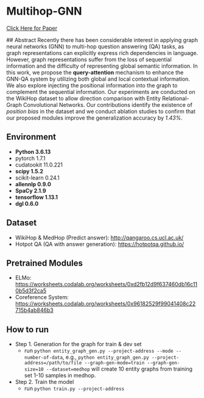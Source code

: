 # Multihop-GNN

[Click Here for Paper]('https://egeersu.github.io/papers/multihop.pdf')

## Abstract
Recently there has been considerable interest in applying graph neural networks (GNN) to multi-hop question answering (QA) tasks, as graph representations can explicitly express rich dependencies in language. However, graph representations suffer from the loss of sequential information and the difficulty of representing global semantic information. In this work, we propose the **query-attention** mechanism to enhance the GNN-QA system by utilizing both global and local contextual information. We also explore injecting the positional information into the graph to complement the sequential information. Our experiments are conducted on the WikiHop dataset to allow direction comparison with Entity Relational-Graph Convolutional Networks. Our contributions identify the existence of *position bias* in the dataset and we conduct ablation studies to confirm that our proposed modules improve the generalization accuracy by *1.43%*.

## Environment
- **Python                    3.6.13**
- pytorch                   1.7.1
- cudatookit                11.0.221
- **scipy                     1.5.2**
- scikit-learn              0.24.1
- **allennlp                  0.9.0**
- **SpaCy                     2.1.9**
- **tensorflow                1.13.1**
- **dgl                         0.6.0**

## Dataset
- WikiHop & MedHop (Predict answer): http://qangaroo.cs.ucl.ac.uk/
- Hotpot QA (QA with answer generation): https://hotpotqa.github.io/

## Pretrained Modules
- ELMo: https://worksheets.codalab.org/worksheets/0xd2fb12d9f637460db16c110b5d3f2ca5
- Coreference System: https://worksheets.codalab.org/worksheets/0x96182529f99041408c22715b4ab846b3

## How to run
- Step 1. Generation for the graph for train & dev set
  - run `python entity_graph_gen.py --project-address --mode --number-of-data`, e.g., `python entity_graph_gen.py --project-address=/path/to/file --graph-gen-mode=train --graph-gen-size=10 --dataset=medhop` will create 10 entity graphs from training set 1-10 samples in medhop. 
- Step 2. Train the model
  - run `python train.py --project-address`
